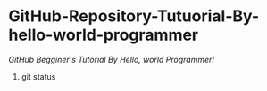 # GitHub-Repository-Tutuorial-By-hello-world-programmer

<i>GitHub Begginer's Tutorial By Hello, world Programmer!</i>

<ol type="1">
    <li>git status</li>
</ol>
